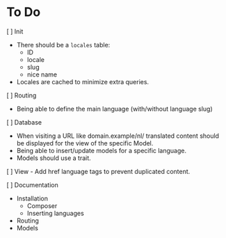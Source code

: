 # To Do

[ ] Init
   - There should be a `locales` table:
      - ID
      - locale
      - slug
      - nice name
   - Locales are cached to minimize extra queries.

[ ] Routing
   - Being able to define the main language (with/without language slug)

[ ] Database
   - When visiting a URL like domain.example/nl/ translated content should be displayed for the view of the specific Model.
   - Being able to insert/update models for a specific language.
   - Models should use a trait.

[ ] View
    - Add href language tags to prevent duplicated content.

[ ] Documentation
   - Installation
     - Composer
     - Inserting languages
   - Routing
   - Models
